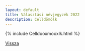 ```yaml
---
layout: default
title: Választási névjegyzék 2022
description: Celldömölk
---
```


{% include Celldooxmooxlk.html %}

[Vissza](./)